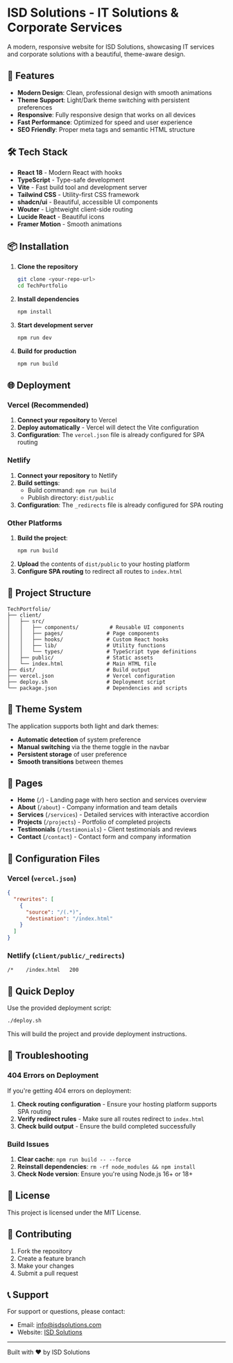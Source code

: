 # ISD Solutions - IT Solutions & Corporate Services

A modern, responsive website for ISD Solutions, showcasing IT services and corporate solutions with a beautiful, theme-aware design.

## 🚀 Features

- **Modern Design**: Clean, professional design with smooth animations
- **Theme Support**: Light/Dark theme switching with persistent preferences
- **Responsive**: Fully responsive design that works on all devices
- **Fast Performance**: Optimized for speed and user experience
- **SEO Friendly**: Proper meta tags and semantic HTML structure

## 🛠️ Tech Stack

- **React 18** - Modern React with hooks
- **TypeScript** - Type-safe development
- **Vite** - Fast build tool and development server
- **Tailwind CSS** - Utility-first CSS framework
- **shadcn/ui** - Beautiful, accessible UI components
- **Wouter** - Lightweight client-side routing
- **Lucide React** - Beautiful icons
- **Framer Motion** - Smooth animations

## 📦 Installation

1. **Clone the repository**
   ```bash
   git clone <your-repo-url>
   cd TechPortfolio
   ```

2. **Install dependencies**
   ```bash
   npm install
   ```

3. **Start development server**
   ```bash
   npm run dev
   ```

4. **Build for production**
   ```bash
   npm run build
   ```

## 🌐 Deployment

### Vercel (Recommended)

1. **Connect your repository** to Vercel
2. **Deploy automatically** - Vercel will detect the Vite configuration
3. **Configuration**: The `vercel.json` file is already configured for SPA routing

### Netlify

1. **Connect your repository** to Netlify
2. **Build settings**:
   - Build command: `npm run build`
   - Publish directory: `dist/public`
3. **Configuration**: The `_redirects` file is already configured for SPA routing

### Other Platforms

1. **Build the project**:
   ```bash
   npm run build
   ```
2. **Upload** the contents of `dist/public` to your hosting platform
3. **Configure SPA routing** to redirect all routes to `index.html`

## 📁 Project Structure

```
TechPortfolio/
├── client/
│   ├── src/
│   │   ├── components/          # Reusable UI components
│   │   ├── pages/              # Page components
│   │   ├── hooks/              # Custom React hooks
│   │   ├── lib/                # Utility functions
│   │   └── types/              # TypeScript type definitions
│   ├── public/                 # Static assets
│   └── index.html              # Main HTML file
├── dist/                       # Build output
├── vercel.json                 # Vercel configuration
├── deploy.sh                   # Deployment script
└── package.json                # Dependencies and scripts
```

## 🎨 Theme System

The application supports both light and dark themes:

- **Automatic detection** of system preference
- **Manual switching** via the theme toggle in the navbar
- **Persistent storage** of user preference
- **Smooth transitions** between themes

## 📱 Pages

- **Home** (`/`) - Landing page with hero section and services overview
- **About** (`/about`) - Company information and team details
- **Services** (`/services`) - Detailed services with interactive accordion
- **Projects** (`/projects`) - Portfolio of completed projects
- **Testimonials** (`/testimonials`) - Client testimonials and reviews
- **Contact** (`/contact`) - Contact form and company information

## 🔧 Configuration Files

### Vercel (`vercel.json`)
```json
{
  "rewrites": [
    {
      "source": "/(.*)",
      "destination": "/index.html"
    }
  ]
}
```

### Netlify (`client/public/_redirects`)
```
/*    /index.html   200
```

## 🚀 Quick Deploy

Use the provided deployment script:

```bash
./deploy.sh
```

This will build the project and provide deployment instructions.

## 🐛 Troubleshooting

### 404 Errors on Deployment

If you're getting 404 errors on deployment:

1. **Check routing configuration** - Ensure your hosting platform supports SPA routing
2. **Verify redirect rules** - Make sure all routes redirect to `index.html`
3. **Check build output** - Ensure the build completed successfully

### Build Issues

1. **Clear cache**: `npm run build -- --force`
2. **Reinstall dependencies**: `rm -rf node_modules && npm install`
3. **Check Node version**: Ensure you're using Node.js 16+ or 18+

## 📄 License

This project is licensed under the MIT License.

## 🤝 Contributing

1. Fork the repository
2. Create a feature branch
3. Make your changes
4. Submit a pull request

## 📞 Support

For support or questions, please contact:
- Email: info@isdsolutions.com
- Website: [ISD Solutions](https://isdsolutions.com)

---

Built with ❤️ by ISD Solutions 